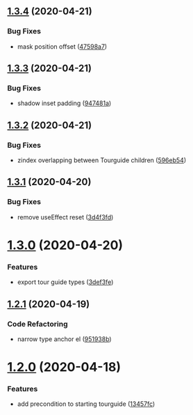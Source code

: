 ## [1.3.4](https://github.com/dominictwlee/react-interactive-guide/compare/v1.3.3...v1.3.4) (2020-04-21)


### Bug Fixes

* mask position offset ([47598a7](https://github.com/dominictwlee/react-interactive-guide/commit/47598a7875c8ee0a0330c8de2f5ca712ba1d0032))

## [1.3.3](https://github.com/dominictwlee/react-interactive-guide/compare/v1.3.2...v1.3.3) (2020-04-21)


### Bug Fixes

* shadow inset padding ([947481a](https://github.com/dominictwlee/react-interactive-guide/commit/947481a3a8c8b532205a83cc0f5d210020ecb375))

## [1.3.2](https://github.com/dominictwlee/react-interactive-guide/compare/v1.3.1...v1.3.2) (2020-04-21)


### Bug Fixes

* zindex overlapping between Tourguide children ([596eb54](https://github.com/dominictwlee/react-interactive-guide/commit/596eb5419e0ccb48363fc860d0f20b43eb8a6005))

## [1.3.1](https://github.com/dominictwlee/react-interactive-guide/compare/v1.3.0...v1.3.1) (2020-04-20)


### Bug Fixes

* remove useEffect reset ([3d4f3fd](https://github.com/dominictwlee/react-interactive-guide/commit/3d4f3fd518a7cfcc4973e66298aa43e14befc457))

# [1.3.0](https://github.com/dominictwlee/react-interactive-guide/compare/v1.2.1...v1.3.0) (2020-04-20)


### Features

* export tour guide types ([3def3fe](https://github.com/dominictwlee/react-interactive-guide/commit/3def3fefc1b1f01f092000190d3e55f5c0187113))

## [1.2.1](https://github.com/dominictwlee/react-interactive-guide/compare/v1.2.0...v1.2.1) (2020-04-19)


### Code Refactoring

* narrow type anchor el ([951938b](https://github.com/dominictwlee/react-interactive-guide/commit/951938bd687915a6c50dc1853134f101ca3211af))


# [1.2.0](https://github.com/dominictwlee/react-interactive-guide/compare/v1.1.1...v1.2.0) (2020-04-18)


### Features

* add precondition to starting tourguide ([13457fc](https://github.com/dominictwlee/react-interactive-guide/commit/13457fc2afafb003f5079aa615147193fa12f7f3))
